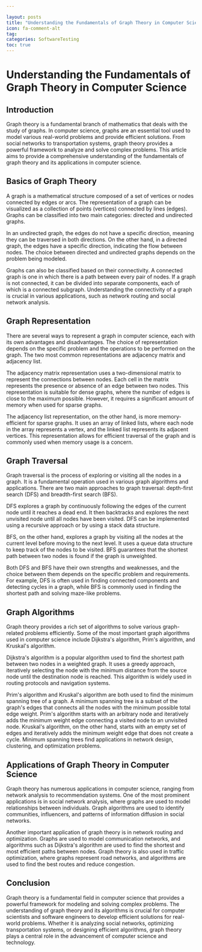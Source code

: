 ```yaml
---

layout: posts
title: "Understanding the Fundamentals of Graph Theory in Computer Science"
icon: fa-comment-alt
tag:      
categories: SoftwareTesting
toc: true
---
```




# Understanding the Fundamentals of Graph Theory in Computer Science

## Introduction

Graph theory is a fundamental branch of mathematics that deals with the study of graphs. In computer science, graphs are an essential tool used to model various real-world problems and provide efficient solutions. From social networks to transportation systems, graph theory provides a powerful framework to analyze and solve complex problems. This article aims to provide a comprehensive understanding of the fundamentals of graph theory and its applications in computer science.

## Basics of Graph Theory

A graph is a mathematical structure composed of a set of vertices or nodes connected by edges or arcs. The representation of a graph can be visualized as a collection of points (vertices) connected by lines (edges). Graphs can be classified into two main categories: directed and undirected graphs.

In an undirected graph, the edges do not have a specific direction, meaning they can be traversed in both directions. On the other hand, in a directed graph, the edges have a specific direction, indicating the flow between nodes. The choice between directed and undirected graphs depends on the problem being modeled.

Graphs can also be classified based on their connectivity. A connected graph is one in which there is a path between every pair of nodes. If a graph is not connected, it can be divided into separate components, each of which is a connected subgraph. Understanding the connectivity of a graph is crucial in various applications, such as network routing and social network analysis.

## Graph Representation

There are several ways to represent a graph in computer science, each with its own advantages and disadvantages. The choice of representation depends on the specific problem and the operations to be performed on the graph. The two most common representations are adjacency matrix and adjacency list.

The adjacency matrix representation uses a two-dimensional matrix to represent the connections between nodes. Each cell in the matrix represents the presence or absence of an edge between two nodes. This representation is suitable for dense graphs, where the number of edges is close to the maximum possible. However, it requires a significant amount of memory when used for sparse graphs.

The adjacency list representation, on the other hand, is more memory-efficient for sparse graphs. It uses an array of linked lists, where each node in the array represents a vertex, and the linked list represents its adjacent vertices. This representation allows for efficient traversal of the graph and is commonly used when memory usage is a concern.

## Graph Traversal

Graph traversal is the process of exploring or visiting all the nodes in a graph. It is a fundamental operation used in various graph algorithms and applications. There are two main approaches to graph traversal: depth-first search (DFS) and breadth-first search (BFS).

DFS explores a graph by continuously following the edges of the current node until it reaches a dead end. It then backtracks and explores the next unvisited node until all nodes have been visited. DFS can be implemented using a recursive approach or by using a stack data structure.

BFS, on the other hand, explores a graph by visiting all the nodes at the current level before moving to the next level. It uses a queue data structure to keep track of the nodes to be visited. BFS guarantees that the shortest path between two nodes is found if the graph is unweighted.

Both DFS and BFS have their own strengths and weaknesses, and the choice between them depends on the specific problem and requirements. For example, DFS is often used in finding connected components and detecting cycles in a graph, while BFS is commonly used in finding the shortest path and solving maze-like problems.

## Graph Algorithms

Graph theory provides a rich set of algorithms to solve various graph-related problems efficiently. Some of the most important graph algorithms used in computer science include Dijkstra's algorithm, Prim's algorithm, and Kruskal's algorithm.

Dijkstra's algorithm is a popular algorithm used to find the shortest path between two nodes in a weighted graph. It uses a greedy approach, iteratively selecting the node with the minimum distance from the source node until the destination node is reached. This algorithm is widely used in routing protocols and navigation systems.

Prim's algorithm and Kruskal's algorithm are both used to find the minimum spanning tree of a graph. A minimum spanning tree is a subset of the graph's edges that connects all the nodes with the minimum possible total edge weight. Prim's algorithm starts with an arbitrary node and iteratively adds the minimum weight edge connecting a visited node to an unvisited node. Kruskal's algorithm, on the other hand, starts with an empty set of edges and iteratively adds the minimum weight edge that does not create a cycle. Minimum spanning trees find applications in network design, clustering, and optimization problems.

## Applications of Graph Theory in Computer Science

Graph theory has numerous applications in computer science, ranging from network analysis to recommendation systems. One of the most prominent applications is in social network analysis, where graphs are used to model relationships between individuals. Graph algorithms are used to identify communities, influencers, and patterns of information diffusion in social networks.

Another important application of graph theory is in network routing and optimization. Graphs are used to model communication networks, and algorithms such as Dijkstra's algorithm are used to find the shortest and most efficient paths between nodes. Graph theory is also used in traffic optimization, where graphs represent road networks, and algorithms are used to find the best routes and reduce congestion.

## Conclusion

Graph theory is a fundamental field in computer science that provides a powerful framework for modeling and solving complex problems. The understanding of graph theory and its algorithms is crucial for computer scientists and software engineers to develop efficient solutions for real-world problems. Whether it is analyzing social networks, optimizing transportation systems, or designing efficient algorithms, graph theory plays a central role in the advancement of computer science and technology.